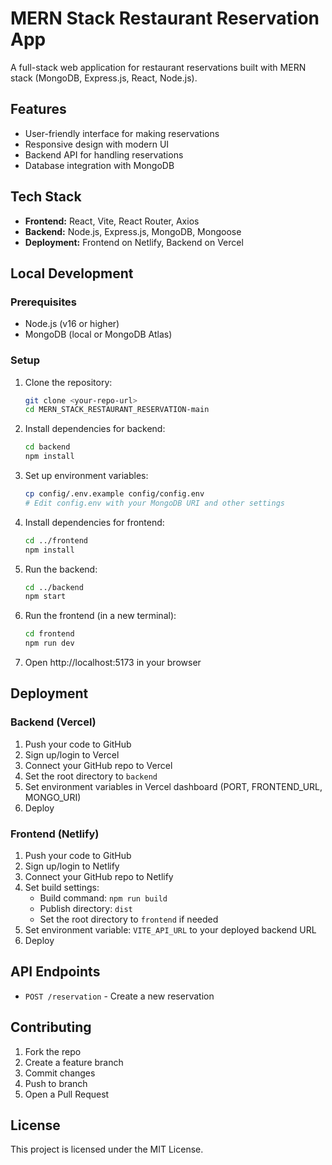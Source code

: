 # MERN Stack Restaurant Reservation App

A full-stack web application for restaurant reservations built with MERN stack (MongoDB, Express.js, React, Node.js).

## Features

- User-friendly interface for making reservations
- Responsive design with modern UI
- Backend API for handling reservations
- Database integration with MongoDB

## Tech Stack

- **Frontend:** React, Vite, React Router, Axios
- **Backend:** Node.js, Express.js, MongoDB, Mongoose
- **Deployment:** Frontend on Netlify, Backend on Vercel

## Local Development

### Prerequisites

- Node.js (v16 or higher)
- MongoDB (local or MongoDB Atlas)

### Setup

1. Clone the repository:
   ```bash
   git clone <your-repo-url>
   cd MERN_STACK_RESTAURANT_RESERVATION-main
   ```

2. Install dependencies for backend:
   ```bash
   cd backend
   npm install
   ```

3. Set up environment variables:
   ```bash
   cp config/.env.example config/config.env
   # Edit config.env with your MongoDB URI and other settings
   ```

4. Install dependencies for frontend:
   ```bash
   cd ../frontend
   npm install
   ```

5. Run the backend:
   ```bash
   cd ../backend
   npm start
   ```

6. Run the frontend (in a new terminal):
   ```bash
   cd frontend
   npm run dev
   ```

7. Open http://localhost:5173 in your browser

## Deployment

### Backend (Vercel)

1. Push your code to GitHub
2. Sign up/login to Vercel
3. Connect your GitHub repo to Vercel
4. Set the root directory to `backend`
5. Set environment variables in Vercel dashboard (PORT, FRONTEND_URL, MONGO_URI)
6. Deploy

### Frontend (Netlify)

1. Push your code to GitHub
2. Sign up/login to Netlify
3. Connect your GitHub repo to Netlify
4. Set build settings:
   - Build command: `npm run build`
   - Publish directory: `dist`
   - Set the root directory to `frontend` if needed
5. Set environment variable: `VITE_API_URL` to your deployed backend URL
6. Deploy

## API Endpoints

- `POST /reservation` - Create a new reservation

## Contributing

1. Fork the repo
2. Create a feature branch
3. Commit changes
4. Push to branch
5. Open a Pull Request

## License

This project is licensed under the MIT License.
